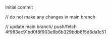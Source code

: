 Initial commit

// do not make any changes in main branch



// update main branch/ push/fetch
4f983ec91bd0f8f903e9b6b329bdb8f5d6da1c51
